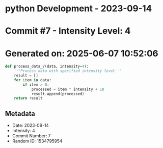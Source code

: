 ﻿# python Development - 2023-09-14
# Commit #7 - Intensity Level: 4
# Generated on: 2025-06-07 10:52:06
```python
def process_data_7(data, intensity=4):
    '''Process data with specified intensity level'''
    result = []
    for item in data:
        if item > 0:
            processed = item * intensity + 18
            result.append(processed)
    return result
```
## Metadata
- Date: 2023-09-14
- Intensity: 4
- Commit Number: 7
- Random ID: 1534795954
